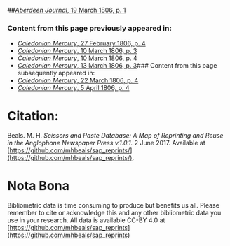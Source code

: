 ##[*Aberdeen Journal*, 19 March 1806, p. 1](https://mhbeals.github.io/sap_html/Aberdeen-Journal/Aberdeen-Journal-19-March-1806-p-1)

### Content from this page previously appeared in:
+ [*Caledonian Mercury*, 27 February 1806, p. 4](https://mhbeals.github.io/sap_html/Caledonian-Mercury/Caledonian-Mercury-27-February-1806-p-4)
+ [*Caledonian Mercury*, 10 March 1806, p. 3](https://mhbeals.github.io/sap_html/Caledonian-Mercury/Caledonian-Mercury-10-March-1806-p-3)
+ [*Caledonian Mercury*, 10 March 1806, p. 4](https://mhbeals.github.io/sap_html/Caledonian-Mercury/Caledonian-Mercury-10-March-1806-p-4)
+ [*Caledonian Mercury*, 13 March 1806, p. 3](https://mhbeals.github.io/sap_html/Caledonian-Mercury/Caledonian-Mercury-13-March-1806-p-3)### Content from this page subsequently appeared in:
+ [*Caledonian Mercury*, 22 March 1806, p. 4](https://mhbeals.github.io/sap_html/Caledonian-Mercury/Caledonian-Mercury-22-March-1806-p-4)
+ [*Caledonian Mercury*, 5 April 1806, p. 4](https://mhbeals.github.io/sap_html/Caledonian-Mercury/Caledonian-Mercury-5-April-1806-p-4)
                    
# Citation: 

Beals. M. H. *Scissors and Paste Database: A Map of Reprinting and Reuse in the Anglophone Newspaper Press v.1.0.1.* 2 June 2017. Available at [https://github.com/mhbeals/sap_reprints/](https://github.com/mhbeals/sap_reprints/). 
                    
# Nota Bona

Bibliometric data is time consuming to produce but benefits us all. Please remember to cite or acknowledge this and any other bibliometric data you use in your research. All data is available CC-BY 4.0 at [https://github.com/mhbeals/sap_reprints](https://github.com/mhbeals/sap_reprints)